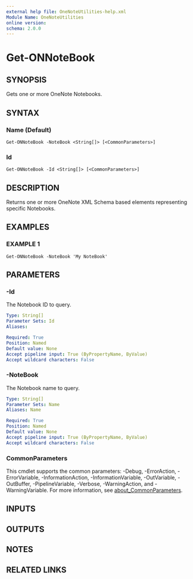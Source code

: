 ```yaml
---
external help file: OneNoteUtilities-help.xml
Module Name: OneNoteUtilities
online version:
schema: 2.0.0
---
```


# Get-ONNoteBook

## SYNOPSIS
Gets one or more OneNote Notebooks.

## SYNTAX

### Name (Default)
```
Get-ONNoteBook -NoteBook <String[]> [<CommonParameters>]
```

### Id
```
Get-ONNoteBook -Id <String[]> [<CommonParameters>]
```

## DESCRIPTION
Returns one or more OneNote XML Schema based elements representing specific Notebooks.

## EXAMPLES

### EXAMPLE 1
```
Get-ONNoteBook -NoteBook 'My NoteBook'
```

## PARAMETERS

### -Id
The Notebook ID to query.

```yaml
Type: String[]
Parameter Sets: Id
Aliases:

Required: True
Position: Named
Default value: None
Accept pipeline input: True (ByPropertyName, ByValue)
Accept wildcard characters: False
```

### -NoteBook
The Notebook name to query.

```yaml
Type: String[]
Parameter Sets: Name
Aliases: Name

Required: True
Position: Named
Default value: None
Accept pipeline input: True (ByPropertyName, ByValue)
Accept wildcard characters: False
```

### CommonParameters
This cmdlet supports the common parameters: -Debug, -ErrorAction, -ErrorVariable, -InformationAction, -InformationVariable, -OutVariable, -OutBuffer, -PipelineVariable, -Verbose, -WarningAction, and -WarningVariable. For more information, see [about_CommonParameters](http://go.microsoft.com/fwlink/?LinkID=113216).

## INPUTS

## OUTPUTS

## NOTES

## RELATED LINKS
